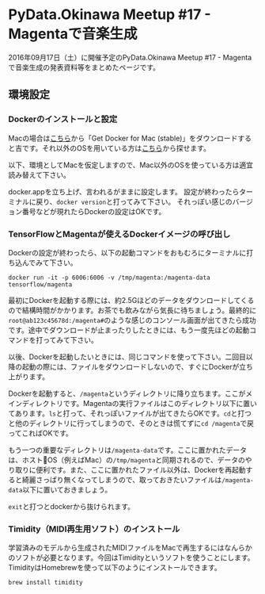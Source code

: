 # PyData.Okinawa Meetup #17 - Magentaで音楽生成

2016年09月17日（土）に開催予定のPyData.Okinawa Meetup #17 - Magentaで音楽生成の発表資料等をまとめたページです。

## 環境設定

### Dockerのインストールと設定

Macの場合は[こちら](https://docs.docker.com/docker-for-mac/)から「Get Docker for Mac (stable)」をダウンロードすると吉です。それ以外のOSを用いている方は[こちら](https://docs.docker.com/engine/installation/)から探せます。

以下、環境としてMacを仮定しますので、Mac以外のOSを使っている方は適宜読み替えて下さい。

docker.appを立ち上げ、言われるがままに設定します。
設定が終わったらターミナルに戻り、`docker version`と打ってみて下さい。
それっぽい感じのバージョン番号などが現れたらDockerの設定はOKです。

### TensorFlowとMagentaが使えるDockerイメージの呼び出し

Dockerの設定が終わったら、以下の起動コマンドをおもむろにターミナルに打ち込んでみて下さい。

```bash:
docker run -it -p 6006:6006 -v /tmp/magenta:/magenta-data tensorflow/magenta
```

最初にDockerを起動する際には、約2.5Gほどのデータをダウンロードしてくるので結構時間がかかります。お茶でも飲みながら気長に待ちましょう。最終的に`root@ab123c45678d:/magenta#`のような感じのコンソール画面が出てきたら成功です。途中でダウンロードが止まったりしたときには、もう一度先ほどの起動コマンドを打ってみて下さい。

以後、Dockerを起動したいときには、同じコマンドを使って下さい。二回目以降の起動の際には、ファイルをダウンロードしないので、すぐにDockerが立ち上がります。

Dockerを起動すると、`/magenta`というディレクトリに降り立ちます。ここがメインディレクトリです。Magentaの実行ファイルはこのディレクトリ以下に置いてあります。`ls`と打って、それっぽいファイルが出てきたらOKです。`cd`と打つと他のディレクトリに行ってしまうので、そのときは慌てずに`cd /magenta`で戻ってこればOKです。

もう一つの重要なディレクトリは`/magenta-data`です。ここに置かれたデータは、ホストOS（例えばMac）の`/tmp/magenta`と同期されるので、データのやり取りに便利です。また、ここに置かれたファイル以外は、Dockerを再起動すると綺麗さっぱり無くなってしまうので、取っておきたいファイルは`/magenta-data`以下に置いておきましょう。

`exit`と打つとdockerから抜けられます。

### Timidity（MIDI再生用ソフト）のインストール

学習済みのモデルから生成されたMIDIファイルをMacで再生するにはなんらかのソフトが必要となります。今回はTimidityというソフトを使うことにします。TimidityはHomebrewを使って以下のようにインストールできます。

```bash:
brew install timidity
```
